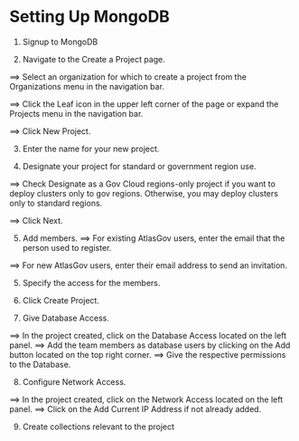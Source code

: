 # Setting Up MongoDB

1. Signup to MongoDB

2. Navigate to the Create a Project page.

==> Select an organization for which to create a project from the Organizations menu in the navigation bar.

==> Click the Leaf icon in the upper left corner of the page or expand the Projects menu in the navigation bar.

==> Click New Project.

3. Enter the name for your new project.

4. Designate your project for standard or government region use.

==> Check Designate as a Gov Cloud regions-only project if you want to deploy clusters only to gov regions. Otherwise, you may deploy clusters only to standard regions.

==> Click Next.

5. Add members.
   ==> For existing AtlasGov users, enter the email that the person used to register.

==> For new AtlasGov users, enter their email address to send an invitation.

5. Specify the access for the members.
6. Click Create Project.

7. Give Database Access.

==> In the project created, click on the Database Access located on the left panel.
==> Add the team members as database users by clicking on the Add button located on the top right corner.
==> Give the respective permissions to the Database.

8. Configure Network Access.

==> In the project created, click on the Network Access located on the left panel.
==> Click on the Add Current IP Address if not already added.

9. Create collections relevant to the project
